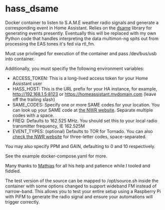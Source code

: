 # hass_dsame
Docker container to listen to S.A.M.E weather radio signals and generate a corresponding event in Home Assistant. Relies on the [dsame](https://github.com/MaxwellDPS/dsame) library for generating events presently. Eventually this will be replaced with my own Python code that handles interpreting the data multimon-ng spits out from processing the EAS tones it's fed via rtl_fm.

Must use privileged for execution of the container and pass /dev/bus/usb into container.

Additionally, you must specifiy the following environment variables:

- ACCESS_TOKEN: This is a long-lived access token for your Home Assistant user
- HASS_HOST: This is the URL prefix for your HA instance, for example, http://192.168.1.5:8123 or https://homeassistant.mydomain.com (leave off the trailing slash)
- SAME_CODES: Specify one or more SAME codes for your location. You can look up your SAME code at [the NWR website](https://www.weather.gov/NWR/counties). Separate multiple codes with a space.
- FREQ: Defaults to 162.525 MHz. You should set this to your local radio transmitter frequency, IE 162.525M 
- EVENT_TYPES: (optional) Defaults to TOR for Tornado. You can also [check the NWR website](https://www.weather.gov/nwr/eventcodes) for three-letter codes, space-separated.

You may also specify PPM and GAIN, defaulting to 0 and 10 respectively.

See the example docker-compose.yaml for more. 

Many thanks to [Mathias](https://twitter.com/AMathiasT) for all his help and patience while I tooled and fiddled.

The test version of the source can be mapped to /opt/source.sh inside the container with some options changed to support wideband FM instead of narrow-band. This allows you to test your entire setup using a Raspberry Pi with PiFM to generate the radio signal and ensure your automations will trigger correctly.
